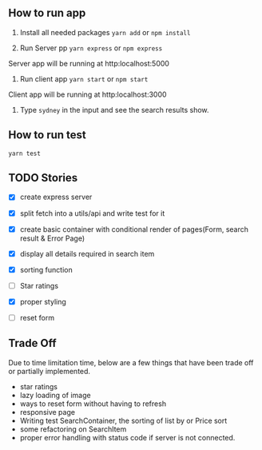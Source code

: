 ## How to run app

1. Install all needed packages
   `yarn add` or `npm install`

1. Run Server pp
   `yarn express` or `npm express`

Server app will be running at http:localhost:5000

1. Run client app
   `yarn start` or `npm start`

Client app will be running at http:localhost:3000

1. Type `sydney` in the input and see the search results show.

## How to run test

`yarn test`

## TODO Stories

- [x] create express server
- [x] split fetch into a utils/api and write test for it
- [x] create basic container with conditional render of pages(Form, search result & Error Page)
- [x] display all details required in search item
- [x] sorting function
- [ ] Star ratings
- [x] proper styling
- [ ] reset form


## Trade Off
Due to time limitation time, below are a few things that have been trade off or partially implemented.

- star ratings 
- lazy loading of image
- ways to reset form without having to refresh
- responsive page
- Writing test SearchContainer, the sorting of list by or Price sort
- some refactoring on SearchItem 
- proper error handling with status code if server is not connected.
